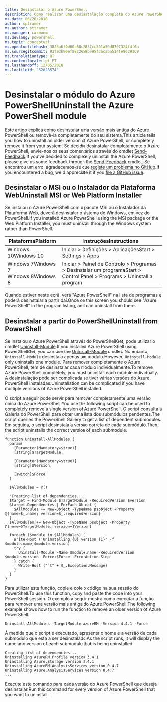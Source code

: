 ```yaml
---
title: Desinstalar o Azure PowerShell
description: Como realizar uma desinstalação completa do Azure PowerShell
ms.date: 06/20/2018
author: sptramer
ms.author: sttramer
ms.manager: carmonm
ms.devlang: powershell
ms.topic: conceptual
ms.openlocfilehash: 3828a6f9d60a68c2837cc201a50d8707324f4f0a
ms.sourcegitcommit: 93f93b90ef88c2659be95f3acaba514fe9639169
ms.translationtype: HT
ms.contentlocale: pt-PT
ms.lasthandoff: 12/05/2018
ms.locfileid: "52828574"
---
```

# <a name="uninstall-the-azure-powershell-module"></a><span data-ttu-id="eacf2-103">Desinstalar o módulo do Azure PowerShell</span><span class="sxs-lookup"><span data-stu-id="eacf2-103">Uninstall the Azure PowerShell module</span></span>

<span data-ttu-id="eacf2-104">Este artigo explica como desinstalar uma versão mais antiga do Azure PowerShell ou removê-la completamente do seu sistema.</span><span class="sxs-lookup"><span data-stu-id="eacf2-104">This article tells you how to uninstall an older version of Azure PowerShell, or completely remove it from your system.</span></span> <span data-ttu-id="eacf2-105">Se decidiu desinstalar completamente o Azure PowerShell, envie-nos os seus comentários através do cmdlet [Send-Feedback](/powershell/module/azurerm.profile/send-feedback).</span><span class="sxs-lookup"><span data-stu-id="eacf2-105">If you've decided to completely uninstall the Azure PowerShell, please give us some feedback through the [Send-Feedback](/powershell/module/azurerm.profile/send-feedback) cmdlet.</span></span>
<span data-ttu-id="eacf2-106">Se encontrou um erro, agradecemos-se que [registe um problema no GitHub](https://github.com/azure/azure-powershell/issues).</span><span class="sxs-lookup"><span data-stu-id="eacf2-106">If you encountered a bug, we'd appreciate it if you [file a GitHub issue](https://github.com/azure/azure-powershell/issues).</span></span>

## <a name="uninstall-msi-or-web-platform-installer"></a><span data-ttu-id="eacf2-107">Desinstalar o MSI ou o Instalador da Plataforma Web</span><span class="sxs-lookup"><span data-stu-id="eacf2-107">Uninstall MSI or Web Platform Installer</span></span>

<span data-ttu-id="eacf2-108">Se instalou o Azure PowerShell com o pacote MSI ou o Instalador da Plataforma Web, deverá desinstalar o sistema do Windows, em vez do PowerShell.</span><span class="sxs-lookup"><span data-stu-id="eacf2-108">If you installed Azure PowerShell using the MSI package or the Web Platform Installer, you must uninstall through the Windows system rather than PowerShell.</span></span>

| <span data-ttu-id="eacf2-109">Plataforma</span><span class="sxs-lookup"><span data-stu-id="eacf2-109">Platform</span></span> | <span data-ttu-id="eacf2-110">Instruções</span><span class="sxs-lookup"><span data-stu-id="eacf2-110">Instructions</span></span> |
|----------|--------------|
| <span data-ttu-id="eacf2-111">Windows 10</span><span class="sxs-lookup"><span data-stu-id="eacf2-111">Windows 10</span></span> | <span data-ttu-id="eacf2-112">Iniciar > Definições > Aplicações</span><span class="sxs-lookup"><span data-stu-id="eacf2-112">Start > Settings > Apps</span></span> |
| <span data-ttu-id="eacf2-113">Windows 7</span><span class="sxs-lookup"><span data-stu-id="eacf2-113">Windows 7</span></span> </br><span data-ttu-id="eacf2-114">Windows 8</span><span class="sxs-lookup"><span data-stu-id="eacf2-114">Windows 8</span></span> | <span data-ttu-id="eacf2-115">Iniciar > Painel de Controlo > Programas > Desinstalar um programa</span><span class="sxs-lookup"><span data-stu-id="eacf2-115">Start > Control Panel > Programs > Uninstall a program</span></span> |

<span data-ttu-id="eacf2-116">Quando estiver neste ecrã, verá "Azure PowerShell" na lista de programas e poderá desinstalar a partir daí.</span><span class="sxs-lookup"><span data-stu-id="eacf2-116">Once on this screen you should see "Azure PowerShell" in the program listing, and can uninstall from there.</span></span>

## <a name="uninstall-from-powershell"></a><span data-ttu-id="eacf2-117">Desinstalar a partir do PowerShell</span><span class="sxs-lookup"><span data-stu-id="eacf2-117">Uninstall from PowerShell</span></span>

<span data-ttu-id="eacf2-118">Se instalou o Azure PowerShell através do PowerShellGet, pode utilizar o cmdlet [Uninstall-Module](/powershell/module/powershellget/uninstall-module).</span><span class="sxs-lookup"><span data-stu-id="eacf2-118">If you installed Azure PowerShell using PowerShellGet, you can use the [Uninstall-Module](/powershell/module/powershellget/uninstall-module) cmdlet.</span></span> <span data-ttu-id="eacf2-119">No entanto, `Uninstall-Module` desinstala apenas um módulo.</span><span class="sxs-lookup"><span data-stu-id="eacf2-119">However, `Uninstall-Module` only uninstalls one module.</span></span> <span data-ttu-id="eacf2-120">Para remover completamente o Azure PowerShell, tem de desinstalar cada módulo individualmente.</span><span class="sxs-lookup"><span data-stu-id="eacf2-120">To remove Azure PowerShell completely, you must uninstall each module individually.</span></span> <span data-ttu-id="eacf2-121">A desinstalação pode ser complicada se tiver várias versões do Azure PowerShell instaladas.</span><span class="sxs-lookup"><span data-stu-id="eacf2-121">Uninstallation can be complicated if you have multiple versions of Azure PowerShell installed.</span></span>

<span data-ttu-id="eacf2-122">O script a seguir pode servir para remover completamente uma versão única do Azure PowerShell.</span><span class="sxs-lookup"><span data-stu-id="eacf2-122">You use the following script can be used to completely remove a single version of Azure PowerShell.</span></span> <span data-ttu-id="eacf2-123">O script consulta a Galeria do PowerShell para obter uma lista dos submódulos pendentes.</span><span class="sxs-lookup"><span data-stu-id="eacf2-123">The script queries the PowerShell Gallery to get a list of dependent submodules.</span></span> <span data-ttu-id="eacf2-124">Em seguida, o script desinstala a versão correta de cada submódulo.</span><span class="sxs-lookup"><span data-stu-id="eacf2-124">Then, the script uninstalls the correct version of each submodule.</span></span>

```powershell-interactive
function Uninstall-AllModules {
  param(
    [Parameter(Mandatory=$true)]
    [string]$TargetModule,

    [Parameter(Mandatory=$true)]
    [string]$Version,

    [switch]$Force
  )

  $AllModules = @()

  'Creating list of dependencies...'
  $target = Find-Module $TargetModule -RequiredVersion $version
  $target.Dependencies | ForEach-Object {
    $AllModules += New-Object -TypeName psobject -Property @{name=$_.name; version=$_.requiredversion}
  }
  $AllModules += New-Object -TypeName psobject -Property @{name=$TargetModule; version=$Version}

  foreach ($module in $AllModules) {
    Write-Host ('Uninstalling {0} version {1}' -f $module.name,$module.version)
    try {
      Uninstall-Module -Name $module.name -RequiredVersion $module.version -Force:$Force -ErrorAction Stop
    } catch {
      Write-Host ("`t" + $_.Exception.Message)
    }
  }
}
```

<span data-ttu-id="eacf2-125">Para utilizar esta função, copie e cole o código na sua sessão do PowerShell.</span><span class="sxs-lookup"><span data-stu-id="eacf2-125">To use this function, copy and paste the code into your PowerShell session.</span></span> <span data-ttu-id="eacf2-126">O exemplo a seguir mostra como executar a função para remover uma versão mais antiga do Azure PowerShell.</span><span class="sxs-lookup"><span data-stu-id="eacf2-126">The following example shows how to run the function to remove an older version of Azure PowerShell.</span></span>

```powershell-interactive
Uninstall-AllModules -TargetModule AzureRM -Version 4.4.1 -Force
```

<span data-ttu-id="eacf2-127">À medida que o script é executado, apresenta o nome e a versão de cada submódulo que está a ser desinstalado.</span><span class="sxs-lookup"><span data-stu-id="eacf2-127">As the script runs, it will display the name and version of each submodule that is being uninstalled.</span></span>

```output
Creating list of dependencies...
Uninstalling AzureRM.Profile version 3.4.1
Uninstalling Azure.Storage version 3.4.1
Uninstalling AzureRM.AnalysisServices version 0.4.7
Uninstalling Azure.AnalysisServices version 0.4.7
...
```

<span data-ttu-id="eacf2-128">Execute este comando para cada versão do Azure PowerShell que deseja desinstalar.</span><span class="sxs-lookup"><span data-stu-id="eacf2-128">Run this command for every version of Azure PowerShell that you want to uninstall.</span></span>